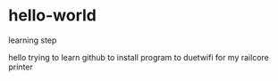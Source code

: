 # hello-world
learning step

hello
trying to learn github to install program to duetwifi for my railcore printer
